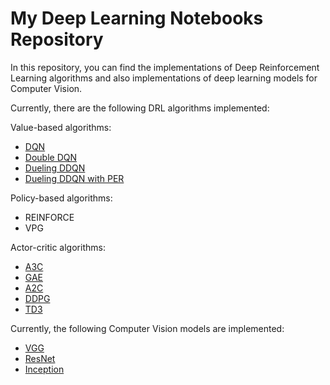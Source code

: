 # My Deep Learning Notebooks Repository

In this repository, you can find the implementations of Deep Reinforcement Learning algorithms and also implementations of deep learning models for Computer Vision.

Currently, there are the following DRL algorithms implemented:

Value-based algorithms: 
* [DQN](https://arxiv.org/abs/1312.5602)
* [Double DQN](https://arxiv.org/abs/1509.06461)
* [Dueling DDQN](https://arxiv.org/abs/1511.06581)
* [Dueling DDQN with PER](https://arxiv.org/abs/1511.05952)

Policy-based algorithms:
* REINFORCE 
* VPG

Actor-critic algorithms:
* [A3C](https://arxiv.org/abs/1602.01783)
* [GAE](https://arxiv.org/abs/1506.02438)
* [A2C](https://arxiv.org/abs/1602.01783)
* [DDPG](https://arxiv.org/abs/1509.02971)
* [TD3](https://arxiv.org/abs/1802.09477)


Currently, the following Computer Vision models are implemented:
* [VGG](https://arxiv.org/abs/1409.1556)
* [ResNet](https://arxiv.org/abs/1512.03385)
* [Inception](https://arxiv.org/abs/1409.4842)
